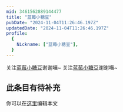 ```yaml
---
mid: 3461562889144477
title: "蓝莓小糖豆"
pubDate: "2024-11-04T11:26:46.197Z"
updatedDate: "2024-11-04T11:26:46.197Z"
profile:
  {
    Nickname: ["蓝莓小糖豆"],
  }
---
```


关注[蓝莓小糖豆](https://space.bilibili.com/3461562889144477)谢谢喵~ 关注[蓝莓小糖豆](https://space.bilibili.com/3461562889144477)谢谢喵~

## 此条目有待补充
你可以在[这里](https://github.com/Yuhanawa/VTuber.ICU-Content/edit/master/v/蓝莓小糖豆/index.md)编辑本文
